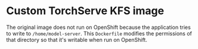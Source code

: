 # Custom TorchServe KFS image

The original image does not run on OpenShift because the application tries to write to `/home/model-server`. This `Dockerfile` modifies the permissions of that directory so that it's writable when run on OpenShift.
